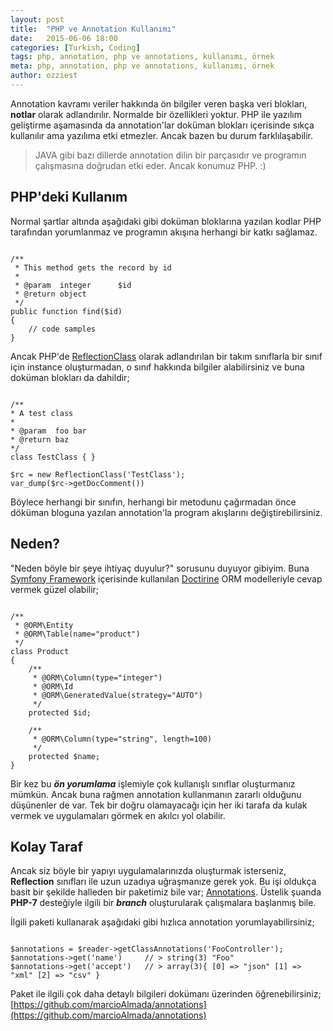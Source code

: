 ```yaml
---
layout: post
title:  "PHP ve Annotation Kullanımı"
date:   2015-06-06 18:00
categories: [Turkish, Coding]
tags: php, annotation, php ve annotations, kullanımı, örnek
meta: php, annotation, php ve annotations, kullanımı, örnek
author: ozziest
---
```


Annotation kavramı veriler hakkında ön bilgiler veren başka veri blokları, **notlar** olarak adlandırılır. Normalde bir özellikleri yoktur. PHP ile yazılım geliştirme aşamasında da annotation'lar doküman blokları içerisinde sıkça kullanılır ama yazılıma etki etmezler. Ancak bazen bu durum farklılaşabilir. 

> JAVA gibi bazı dillerde annotation dilin bir parçasıdır ve programın çalışmasına doğrudan etki eder. Ancak konumuz PHP. :)

## PHP'deki Kullanım

Normal şartlar altında aşağıdaki gibi doküman bloklarına yazılan kodlar PHP tarafından yorumlanmaz ve programın akışına herhangi bir katkı sağlamaz. 

<pre><code class="language-php">
/**
 * This method gets the record by id
 *
 * @param  integer 		$id 
 * @return object
 */
public function find($id)
{
	// code samples
}
</code></pre>

Ancak PHP'de [ReflectionClass]() olarak adlandırılan bir takım sınıflarla bir sınıf için instance oluşturmadan, o sınıf hakkında bilgiler alabilirsiniz ve buna doküman blokları da dahildir;

<pre><code class="language-php">
/** 
* A test class
*
* @param  foo bar
* @return baz
*/
class TestClass { }

$rc = new ReflectionClass('TestClass');
var_dump($rc->getDocComment())
</code></pre>

Böylece herhangi bir sınıfın, herhangi bir metodunu çağırmadan önce döküman bloguna yazılan annotation'la program akışlarını değiştirebilirsiniz. 

## Neden?

"Neden böyle bir şeye ihtiyaç duyulur?" sorusunu duyuyor gibiyim. Buna [Symfony Framework](http://symfony.com/) içerisinde kullanılan [Doctirine](http://www.doctrine-project.org/) ORM modelleriyle cevap vermek güzel olabilir;

<pre><code class="language-php">
/**
 * @ORM\Entity
 * @ORM\Table(name="product")
 */
class Product
{
    /**
     * @ORM\Column(type="integer")
     * @ORM\Id
     * @ORM\GeneratedValue(strategy="AUTO")
     */
    protected $id;

    /**
     * @ORM\Column(type="string", length=100)
     */
    protected $name;
}
</code></pre>

Bir kez bu ***ön yorumlama*** işlemiyle çok kullanışlı sınıflar oluşturmanız mümkün. Ancak buna rağmen annotation kullanmanın zararlı olduğunu düşünenler de var. Tek bir doğru olamayacağı için her iki tarafa da kulak vermek ve uygulamaları görmek en akılcı yol olabilir.

## Kolay Taraf

Ancak siz böyle bir yapıyı uygulamalarınızda oluşturmak isterseniz, **Reflection** sınıfları ile uzun uzadıya uğraşmanıze gerek yok. Bu işi oldukça basit bir şekilde halleden bir paketimiz bile var; [Annotations](https://github.com/marcioAlmada/annotations). Üstelik şuanda **PHP-7** desteğiyle ilgili bir ***branch*** oluşturularak çalışmalara başlanmış bile. 

İlgili paketi kullanarak aşağıdaki gibi hızlıca annotation yorumlayabilirsiniz;

<pre><code class="language-php">
$annotations = $reader->getClassAnnotations('FooController');
$annotations->get('name')     // > string(3) "Foo"
$annotations->get('accept')   // > array(3){ [0] => "json" [1] => "xml" [2] => "csv" }
</code></pre>

Paket ile ilgili çok daha detaylı bilgileri dokümanı üzerinden öğrenebilirsiniz; [https://github.com/marcioAlmada/annotations](https://github.com/marcioAlmada/annotations)


